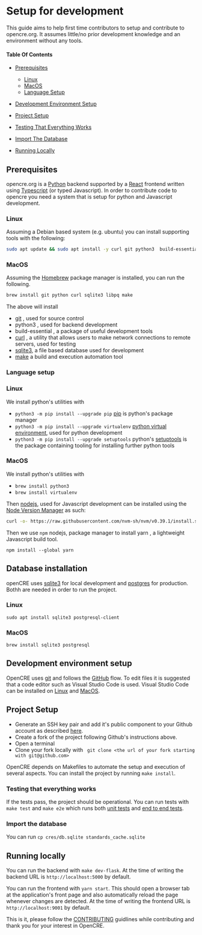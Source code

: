 # Setup for development

This guide aims to help first time contributors to setup and contribute to opencre.org.
It assumes little/no prior development knowledge and an environment without any tools.


#### Table Of Contents

* [Prerequisites](#prerequisites)
    * [Linux](#linux)
    * [MacOS](#macos)
    * [Language Setup](#language-setup)
* [Development Environment Setup](#development-environment-setup)
  
* [Project Setup](#project-setup)
* [Testing That Everything Works](#testing-that-everything-works)
* [Import The Database](#import-the-database)
* [Running Locally](#running-locally)


## Prerequisites

opencre.org is a [Python](https://www.w3schools.com/python/) backend supported by a [React](https://www.w3schools.com/REACT/DEFAULT.ASP) frontend written using [Typescript](https://www.w3schools.com/typescript/) (or typed Javascript).
In order to contribute code to opencre you need a system that is setup for python and Javascript development.

### Linux

Assuming a Debian based system (e.g. ubuntu) you can install supporting tools with the following:
```bash
sudo apt update && sudo apt install -y curl git python3  build-essential curl libpq-dev python3-dev sqlite3
```

### MacOS

Assuming the [Homebrew](https://brew.sh/) package manager is installed, you can run the following.

```zsh
brew install git python curl sqlite3 libpq make
```

The above will install 
* [git](https://www.w3schools.com/git/) , used for source control
* python3 , used for backend development
* build-essential , a package of useful development tools
* [curl](https://curl.se/) , a utility that allows users to make network connections to remote servers, used for testing
* [sqlite3](https://www.sqlite.org/index.html), a file based database used for development
* [make](https://makefiletutorial.com/) a build and execution automation tool

### Language setup

### Linux
We install python's utilities with
* `python3 -m pip install --upgrade pip` [pip](https://pypi.org/project/pip/) is python's package manager
* `python3 -m pip install --upgrade virtualenv`  [python virtual environment](https://docs.python.org/3/tutorial/venv.html), used for python development
* `python3 -m pip install --upgrade setuptools` python's [setuptools](https://pypi.org/project/setuptools/) is the package containing tooling for installing further python tools

### MacOS
We install python's utilities with
* `brew install python3`
* `brew install virtualenv`

Then [nodejs](https://nodejs.org/en/), used for Javascript development can be installed using the [Node Version Manager](https://github.com/nvm-sh/nvm) as such: 
```bash
curl -o- https://raw.githubusercontent.com/nvm-sh/nvm/v0.39.1/install.sh | bash && nvm install --lts
```

Then we use `npm` nodejs, package manager to install yarn , a lightweight Javascript build tool.
```
npm install --global yarn
```

## Database installation
openCRE uses [sqlite3](https://www.sqlite.org/index.html) for local development and [postgres](https://www.postgresql.org/) for production.
Bothh are needed in order to run the project.
### Linux 
` sudo apt install sqlite3 postgresql-client `

### MacOS
` brew install sqlite3 postgresql `

## Development environment setup

OpenCRE uses [git](https://docs.github.com/en/get-started/using-git/about-git) and follows the [GitHub](https://docs.github.com/en/get-started/quickstart/github-flow) flow.
To edit files it is suggested that a code editor such as Visual Studio Code is used. Visual Studio Code can be installed on [Linux](https://code.visualstudio.com/docs/setup/linux) and [MacOS](https://formulae.brew.sh/cask/visual-studio-code).

## Project Setup

* Generate an SSH key pair and add it's public component to your Github account as described [here](https://docs.github.com/en/authentication/connecting-to-github-with-ssh/adding-a-new-ssh-key-to-your-github-account).
* Create a fork of the project following Github's instructions above.
* Open a terminal
* Clone your fork locally with ` git clone <the url of your fork starting with git@github.com>`


OpenCRE depends on Makefiles to automate the setup and execution of several aspects.
You can install the project by running `make install`.

### Testing that everything works
If the tests pass, the project should be operational. You can run tests with 
`make test` and `make e2e` which runs both [unit tests](https://en.wikipedia.org/wiki/Unit_testing) and [end to end tests](https://www.browserstack.com/guide/end-to-end-testing).

### Import the database

You can run `cp cres/db.sqlite standards_cache.sqlite`

## Running locally

You can run the backend with `make dev-flask`. At the time of writing the backend URL is `http://localhost:5000` by default.

You can run the frontend with `yarn start`. This should open a browser tab at the application's front page and also automatically reload the page whenever changes are detected. At the time of writing the frontend URL is `http://localhost:9001` by default.


This is it, please follow the [CONTRIBUTING](../CONTRIBUTING.md) guidlines while contributing and thank you for your interest in OpenCRE.
